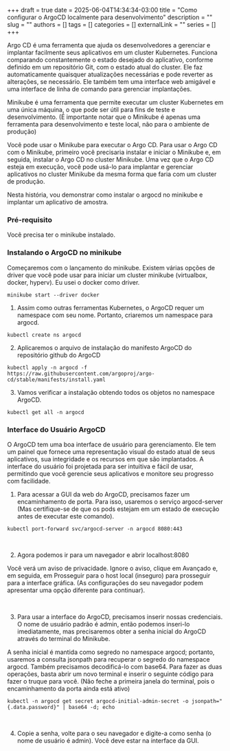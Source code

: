 +++ 
draft = true
date = 2025-06-04T14:34:34-03:00
title = "Como configurar o ArgoCD localmente para desenvolvimento"
description = ""
slug = ""
authors = []
tags = []
categories = []
externalLink = ""
series = []
+++

Argo CD é uma ferramenta que ajuda os desenvolvedores a gerenciar e implantar facilmente seus aplicativos em um cluster Kubernetes. Funciona comparando constantemente o estado desejado do aplicativo, conforme definido em um repositório Git, com o estado atual do cluster. Ele faz automaticamente quaisquer atualizações necessárias e pode reverter as alterações, se necessário. Ele também tem uma interface web amigável e uma interface de linha de comando para gerenciar implantações.


Minikube é uma ferramenta que permite executar um cluster Kubernetes em uma única máquina, o que pode ser útil para fins de teste e desenvolvimento. (É importante notar que o Minikube é apenas uma ferramenta para desenvolvimento e teste local, não para o ambiente de produção)


Você pode usar o Minikube para executar o Argo CD. Para usar o Argo CD com o Minikube, primeiro você precisaria instalar e iniciar o Minikube e, em seguida, instalar o Argo CD no cluster Minikube. Uma vez que o Argo CD esteja em execução, você pode usá-lo para implantar e gerenciar aplicativos no cluster Minikube da mesma forma que faria com um cluster de produção.


Nesta história, vou demonstrar como instalar o argocd no minikube e implantar um aplicativo de amostra.

### Pré-requisito
Você precisa ter o minikube instalado.

### Instalando o ArgoCD no minikube
Começaremos com o lançamento do minikube. Existem várias opções de driver que você pode usar para iniciar um cluster minikube (virtualbox, docker, hyperv). Eu usei o docker como driver.

``` 
minikube start --driver docker
```

1. Assim como outras ferramentas Kubernetes, o ArgoCD requer um namespace com seu nome. Portanto, criaremos um namespace para argocd.

```
kubectl create ns argocd
```


2. Aplicaremos o arquivo de instalação do manifesto ArgoCD do repositório github do ArgoCD

```
kubectl apply -n argocd -f https://raw.githubusercontent.com/argoproj/argo-cd/stable/manifests/install.yaml
```

3. Vamos verificar a instalação obtendo todos os objetos no namespace ArgoCD.

```
kubectl get all -n argocd
```


### Interface do Usuário ArgoCD

O ArgoCD tem uma boa interface de usuário para gerenciamento. Ele tem um painel que fornece uma representação visual do estado atual de seus aplicativos, sua integridade e os recursos em que são implantados. A interface do usuário foi projetada para ser intuitiva e fácil de usar, permitindo que você gerencie seus aplicativos e monitore seu progresso com facilidade.

1. Para acessar a GUI da web do ArgoCD, precisamos fazer um encaminhamento de porta. Para isso, usaremos o serviço argocd-server (Mas certifique-se de que os pods estejam em um estado de execução antes de executar este comando).

```
kubectl port-forward svc/argocd-server -n argocd 8080:443
```

<br>

2. Agora podemos ir para um navegador e abrir localhost:8080

Você verá um aviso de privacidade. Ignore o aviso, clique em Avançado e, em seguida, em Prosseguir para o host local (inseguro) para prosseguir para a interface gráfica. (As configurações do seu navegador podem apresentar uma opção diferente para continuar).

<br>

3. Para usar a interface do ArgoCD, precisamos inserir nossas credenciais. O nome de usuário padrão é admin, então podemos inseri-lo imediatamente, mas precisaremos obter a senha inicial do ArgoCD através do terminal do Minikube.

A senha inicial é mantida como segredo no namespace argocd; portanto, usaremos a consulta jsonpath para recuperar o segredo do namespace argocd. Também precisamos decodificá-lo com base64. Para fazer as duas operações, basta abrir um novo terminal e inserir o seguinte código para fazer o truque para você. (Não feche a primeira janela do terminal, pois o encaminhamento da porta ainda está ativo)

```
kubectl -n argocd get secret argocd-initial-admin-secret -o jsonpath="{.data.password}" | base64 -d; echo
```

<br>

4. Copie a senha, volte para o seu navegador e digite-a como senha (o nome de usuário é admin). Você deve estar na interface da GUI.